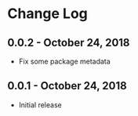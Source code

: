 # Change Log

## 0.0.2 - October 24, 2018
- Fix some package metadata

## 0.0.1 - October 24, 2018
- Initial release
